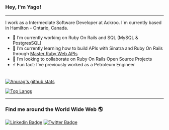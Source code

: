 ### Hey, I'm Yago!

<hr />

I work as a Intermediate Software Developer at Ackroo. I´m currently based in Hamilton - Ontario, Canada.

- 🔭 I’m currently working on Ruby On Rails and SQL (MySQL & PostgresSQL)
- 🌱 I’m currently learning how to build APIs with Sinatra and Ruby On Rails through [Master Ruby Web APIs](https://devblast.com/r/master-ruby-web-apis/toc)
- 👯 I’m looking to collaborate on Ruby On Rails Open Source Projects
- ⚡ Fun fact: I've previously worked as a Petroleum Engineer


<br/>[![Anurag's github stats](https://github-readme-stats.vercel.app/api?username=yagosansz&show_icons=true&count_private=true&theme=dracula)](https://github.com/anuraghazra/github-readme-stats)

[![Top Langs](https://github-readme-stats.vercel.app/api/top-langs/?username=yagosansz&layout=compact&theme=dracula)](https://github.com/anuraghazra/github-readme-stats)

<hr />

### Find me around the World Wide Web 🌎

[![Linkedin Badge](https://img.shields.io/badge/-LinkedIn-blue?style=flat-square&logo=Linkedin&logoColor=white&link=https://www.linkedin.com/in/harshkumarkhatri/)](https://www.linkedin.com/in/yago-santos-de-sousa/)  [![Twitter Badge](https://img.shields.io/badge/-Twitter-1ca0f1?style=flat-square&labelColor=1ca0f1&logo=twitter&logoColor=white&link=https://twitter.com/yagosansz)](https://twitter.com/yagosansz)

